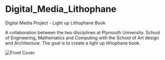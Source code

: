 # Digital_Media_Lithophane
Digital Media Project - Light up Lithophane Book

A collaboration between the two disciplines at Plymouth University. School of Engineering, Mathematics and Computing with the School of Art design and Architecture. The goal is to create a light up lithophane book. 

![Front Cover](https://user-images.githubusercontent.com/91026445/168064037-a8e3bbdd-460a-4aca-8d01-0a3137eb2467.jpg)
